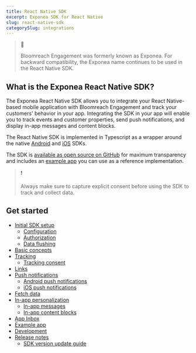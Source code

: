 ```yaml
---
title: React Native SDK
excerpt: Exponea SDK for React Native
slug: react-native-sdk
categorySlug: integrations
---
```


> 📘 
> 
> Bloomreach Engagement was formerly known as Exponea. For backward compatibility, the Exponea name continues to be used in the React Native SDK.

## What is the Exponea React Native SDK?

The Exponea React Native SDK allows you to integrate your React Native-based mobile application with Bloomreach Engagement and track your customers' behavior in your app. Integrating the SDK in your app will enable you to track events and customer properties, send push notifications, and display in-app messages and content blocks.

The React Native SDK is implemented in Typescript as a wrapper around the native [Android](https://documentation.bloomreach.com/engagement/docs/android-sdk) and [iOS](https://documentation.bloomreach.com/engagement/docs/ios-sdk) SDKs.

The SDK is [available as open source on GitHub](https://github.com/exponea/exponea-react-native-sdk) for maximum transparency and includes an [example app](https://documentation.bloomreach.com/engagement/docs/react-native-sdk-example-app) you can use as a reference implementation.

> ❗️
> 
> Always make sure to capture explicit consent before using the SDK to track and collect data.

## Get started

- [Initial SDK setup](https://documentation.bloomreach.com/engagement/docs/react-native-sdk-setup)
  - [Configuration](https://documentation.bloomreach.com/engagement/docs/react-native-sdk-configuration)
  - [Authorization](https://documentation.bloomreach.com/engagement/docs/react-native-sdk-authorization)
  - [Data flushing](https://documentation.bloomreach.com/engagement/docs/react-native-sdk-data-flushing)
- [Basic concepts](https://documentation.bloomreach.com/engagement/docs/react-native-sdk-basic-concepts)
- [Tracking](https://documentation.bloomreach.com/engagement/docs/react-native-sdk-tracking)
  - [Tracking consent](https://documentation.bloomreach.com/engagement/docs/react-native-sdk-tracking-consent)
- [Links](https://documentation.bloomreach.com/engagement/docs/react-native-sdk-links)
- [Push notifications](https://documentation.bloomreach.com/engagement/docs/react-native-sdk-push-notifications)
  - [Android push notifications](https://documentation.bloomreach.com/engagement/docs/react-native-sdk-push-android)
  - [iOS push notifications](https://documentation.bloomreach.com/engagement/docs/react-native-sdk-push-ios)
- [Fetch data](https://documentation.bloomreach.com/engagement/docs/react-native-sdk-fetch-data)
- [In-app personalization](https://documentation.bloomreach.com/engagement/docs/react-native-sdk-in-app-personalization)
  - [In-app messages](https://documentation.bloomreach.com/engagement/docs/react-native-sdk-in-app-messages)
  - [In-app content blocks](https://documentation.bloomreach.com/engagement/docs/react-native-sdk-in-app-content-blocks)
- [App Inbox](https://documentation.bloomreach.com/engagement/docs/react-native-sdk-app-inbox)
- [Example app](https://documentation.bloomreach.com/engagement/docs/react-native-sdk-example-app)
- [Development](https://documentation.bloomreach.com/engagement/docs/react-native-sdk-development)
- [Release notes](https://documentation.bloomreach.com/engagement/docs/react-native-sdk-release-notes)
   - [SDK version update guide](https://documentation.bloomreach.com/engagement/docs/react-native-sdk-version-update)